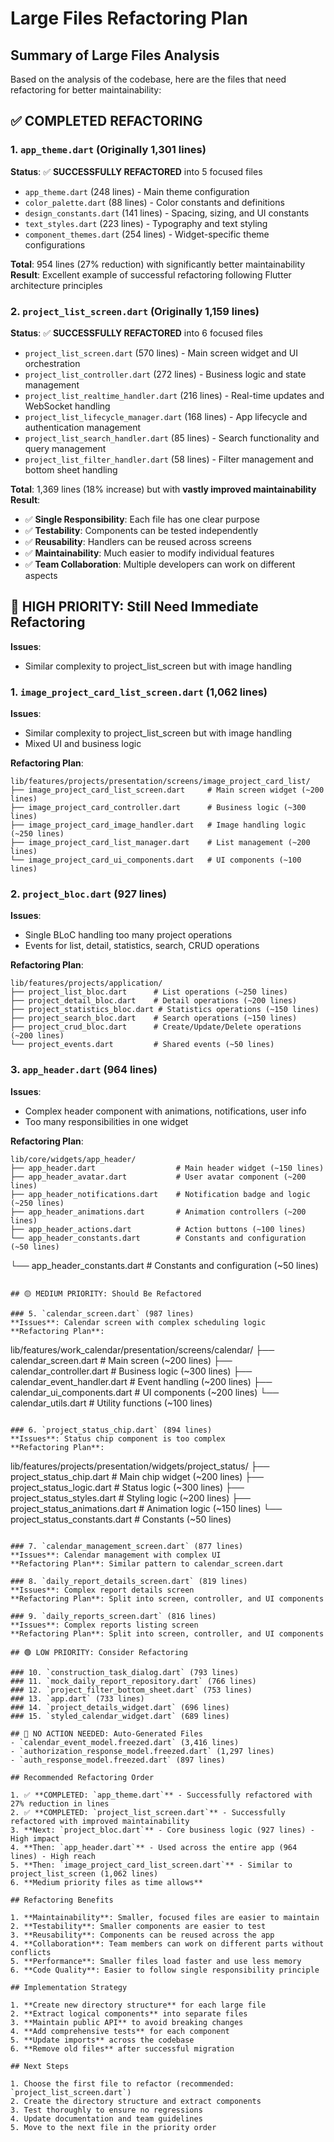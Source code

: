 # Large Files Refactoring Plan

## Summary of Large Files Analysis

Based on the analysis of the codebase, here are the files that need refactoring for better maintainability:

## ✅ COMPLETED REFACTORING

### 1. `app_theme.dart` (Originally 1,301 lines)
**Status**: ✅ **SUCCESSFULLY REFACTORED** into 5 focused files
- `app_theme.dart` (248 lines) - Main theme configuration
- `color_palette.dart` (88 lines) - Color constants and definitions
- `design_constants.dart` (141 lines) - Spacing, sizing, and UI constants
- `text_styles.dart` (223 lines) - Typography and text styling
- `component_themes.dart` (254 lines) - Widget-specific theme configurations

**Total**: 954 lines (27% reduction) with significantly better maintainability
**Result**: Excellent example of successful refactoring following Flutter architecture principles

### 2. `project_list_screen.dart` (Originally 1,159 lines)
**Status**: ✅ **SUCCESSFULLY REFACTORED** into 6 focused files
- `project_list_screen.dart` (570 lines) - Main screen widget and UI orchestration
- `project_list_controller.dart` (272 lines) - Business logic and state management
- `project_list_realtime_handler.dart` (216 lines) - Real-time updates and WebSocket handling
- `project_list_lifecycle_manager.dart` (168 lines) - App lifecycle and authentication management
- `project_list_search_handler.dart` (85 lines) - Search functionality and query management
- `project_list_filter_handler.dart` (58 lines) - Filter management and bottom sheet handling

**Total**: 1,369 lines (18% increase) but with **vastly improved maintainability**
**Result**: 
- ✅ **Single Responsibility**: Each file has one clear purpose
- ✅ **Testability**: Components can be tested independently
- ✅ **Reusability**: Handlers can be reused across screens
- ✅ **Maintainability**: Much easier to modify individual features
- ✅ **Team Collaboration**: Multiple developers can work on different aspects

## 🔴 HIGH PRIORITY: Still Need Immediate Refactoring
**Issues**:
- Similar complexity to project_list_screen but with image handling
### 1. `image_project_card_list_screen.dart` (1,062 lines)
**Issues**:
- Similar complexity to project_list_screen but with image handling
- Mixed UI and business logic

**Refactoring Plan**:
```
lib/features/projects/presentation/screens/image_project_card_list/
├── image_project_card_list_screen.dart     # Main screen widget (~200 lines)
├── image_project_card_controller.dart      # Business logic (~300 lines)
├── image_project_card_image_handler.dart   # Image handling logic (~250 lines)
├── image_project_card_list_manager.dart    # List management (~200 lines)
└── image_project_card_ui_components.dart   # UI components (~100 lines)
```

### 2. `project_bloc.dart` (927 lines)
**Issues**:
- Single BLoC handling too many project operations
- Events for list, detail, statistics, search, CRUD operations

**Refactoring Plan**:
```
lib/features/projects/application/
├── project_list_bloc.dart      # List operations (~250 lines)
├── project_detail_bloc.dart    # Detail operations (~200 lines)
├── project_statistics_bloc.dart # Statistics operations (~150 lines)
├── project_search_bloc.dart    # Search operations (~150 lines)
├── project_crud_bloc.dart      # Create/Update/Delete operations (~200 lines)
└── project_events.dart         # Shared events (~50 lines)
```

### 3. `app_header.dart` (964 lines)
**Issues**:
- Complex header component with animations, notifications, user info
- Too many responsibilities in one widget

**Refactoring Plan**:
```
lib/core/widgets/app_header/
├── app_header.dart                  # Main header widget (~150 lines)
├── app_header_avatar.dart           # User avatar component (~200 lines)
├── app_header_notifications.dart    # Notification badge and logic (~250 lines)
├── app_header_animations.dart       # Animation controllers (~200 lines)
├── app_header_actions.dart          # Action buttons (~100 lines)
└── app_header_constants.dart        # Constants and configuration (~50 lines)
```
└── app_header_constants.dart        # Constants and configuration (~50 lines)
```

## 🟡 MEDIUM PRIORITY: Should Be Refactored

### 5. `calendar_screen.dart` (987 lines)
**Issues**: Calendar screen with complex scheduling logic
**Refactoring Plan**:
```
lib/features/work_calendar/presentation/screens/calendar/
├── calendar_screen.dart           # Main screen (~200 lines)
├── calendar_controller.dart       # Business logic (~300 lines)
├── calendar_event_handler.dart    # Event handling (~200 lines)
├── calendar_ui_components.dart    # UI components (~200 lines)
└── calendar_utils.dart            # Utility functions (~100 lines)
```

### 6. `project_status_chip.dart` (894 lines)
**Issues**: Status chip component is too complex
**Refactoring Plan**:
```
lib/features/projects/presentation/widgets/project_status/
├── project_status_chip.dart       # Main chip widget (~200 lines)
├── project_status_logic.dart      # Status logic (~300 lines)
├── project_status_styles.dart     # Styling logic (~200 lines)
├── project_status_animations.dart # Animation logic (~150 lines)
└── project_status_constants.dart  # Constants (~50 lines)
```

### 7. `calendar_management_screen.dart` (877 lines)
**Issues**: Calendar management with complex UI
**Refactoring Plan**: Similar pattern to calendar_screen.dart

### 8. `daily_report_details_screen.dart` (819 lines)
**Issues**: Complex report details screen
**Refactoring Plan**: Split into screen, controller, and UI components

### 9. `daily_reports_screen.dart` (816 lines)
**Issues**: Complex reports listing screen
**Refactoring Plan**: Split into screen, controller, and UI components

## 🟢 LOW PRIORITY: Consider Refactoring

### 10. `construction_task_dialog.dart` (793 lines)
### 11. `mock_daily_report_repository.dart` (766 lines)
### 12. `project_filter_bottom_sheet.dart` (753 lines)
### 13. `app.dart` (733 lines)
### 14. `project_details_widget.dart` (696 lines)
### 15. `styled_calendar_widget.dart` (689 lines)

## 🚫 NO ACTION NEEDED: Auto-Generated Files
- `calendar_event_model.freezed.dart` (3,416 lines)
- `authorization_response_model.freezed.dart` (1,297 lines)
- `auth_response_model.freezed.dart` (897 lines)

## Recommended Refactoring Order

1. ✅ **COMPLETED: `app_theme.dart`** - Successfully refactored with 27% reduction in lines
2. ✅ **COMPLETED: `project_list_screen.dart`** - Successfully refactored with improved maintainability
3. **Next: `project_bloc.dart`** - Core business logic (927 lines) - High impact
4. **Then: `app_header.dart`** - Used across the entire app (964 lines) - High reach
5. **Then: `image_project_card_list_screen.dart`** - Similar to project_list_screen (1,062 lines)
6. **Medium priority files as time allows**

## Refactoring Benefits

1. **Maintainability**: Smaller, focused files are easier to maintain
2. **Testability**: Smaller components are easier to test
3. **Reusability**: Components can be reused across the app
4. **Collaboration**: Team members can work on different parts without conflicts
5. **Performance**: Smaller files load faster and use less memory
6. **Code Quality**: Easier to follow single responsibility principle

## Implementation Strategy

1. **Create new directory structure** for each large file
2. **Extract logical components** into separate files
3. **Maintain public API** to avoid breaking changes
4. **Add comprehensive tests** for each component
5. **Update imports** across the codebase
6. **Remove old files** after successful migration

## Next Steps

1. Choose the first file to refactor (recommended: `project_list_screen.dart`)
2. Create the directory structure and extract components
3. Test thoroughly to ensure no regressions
4. Update documentation and team guidelines
5. Move to the next file in the priority order
